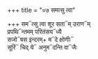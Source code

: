+++
title = "०७ समत्सु त्वा"

+++
सम᳓त्सु त्वा शूर सता᳓म् उराण᳓म्  
प्रपथि᳓न्तमम् परितंसय᳓ध्यै  
सजो᳓षस इन्दरम्+ म᳓दे क्षोणीः᳓  
सूरिं᳓ चिद् ये᳓ अनुम᳓दन्ति वा᳓जैः
